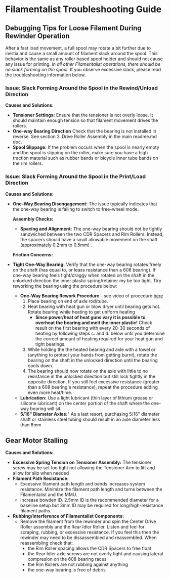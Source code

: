 # Filamentalist Troubleshooting Guide

## Debugging Tips for Loose Filament During Rewinder Operation

After a fast load movement, a full spool may rotate a bit further due to inertia and cause a small amount of filament slack around the spool. This behavior is the same as any roller based spool holder and should not cause any issue for printing. 
*In all other Filamentalist operations, there should be no slack forming on the spool.*
If you observe excessive slack, please read the troubleshooting information below.

### Issue: Slack Forming Around the Spool in the Rewind/Unload Direction

**Causes and Solutions:**
- **Tensioner Settings:** Ensure that the tensioner is not overly loose. It should maintain enough tension so that filament movement drives the rollers.
- **One-way Bearing Direction** Check that the bearing is not installed in reverse. See section 3. Drive Roller Assembly in the main readme.md doc.  
- **Spool Slippage:** If the problem occurs when the spool is nearly empty and the spool is slipping on the roller, make sure you have a high traction material such as rubber bands or bicycle inner tube bands on the rim rollers. 

### Issue: Slack Forming Around the Spool in the Print/Load Direction

**Causes and Solutions:**
- **One-Way Bearing Disengagement:** The issue typically indicates that the one-way bearing is failing to switch to free-wheel mode.
  
  **Assembly Checks:**
  - **Spacing and Alignment:** The one-way bearing should not be tightly sandwiched between the two CDR Spacers and Rim Rollers. Instead, the spacers should have a small allowable movement on the shaft (approximately 0.2mm to 0.5mm) .
  
  **Friction Concerns:**

- **Tight One-Way Bearing:** Verify that the one-way bearing rotates freely on the shaft (has equal to, or leass resistance than a 608 bearing). If one-way bearing feels tight/draggy when rotated on the shaft in the unlocked direction the inner plastic spring/retainer my be too tight.  Ttry reworking the bearing using the procedure below:
  - **One-Way Bearing Rework Procedure** - see video of procedure [here](https://photos.app.goo.gl/rgrtAJLfc5br5F7E9)
      1. Place bearing on end of axle rod/tube.
      2. Heat bearing with heat gun or blow dryer until bearing gets hot.  Rotate bearing while heating to get uniform heating
         - **Since power/heat of heat guns vary it is possible to overheat the bearing and melt the inner plastic!** Check result on the first bearing with every 20-30 seconds of heating by following steps c. and d. below until you determine the correct amount of heating required for your heat gun and tight bearings.
      3. While holding the the heated bearing and axle with a towel or (anything to protect your hands from getting burnt), rotate the bearing on the shaft in the unlocked direction until the bearing cools down.
      4. The bearing should now rotate on the axle with little to no resistance in the unlocked direction but still lock tightly in the opposite direction.  If you still feel excessive resistance (greater than a 608 bearing's resistance), repeat the procedure adding even more heat/time.
  - **Lubrication:** Use a light lubricant (thin layer of lithium grease or silicone lubricant) on the center portion of the shaft where the one-way bearing will sit.
  - **5/16" Diameter Axles:**" As a last resort, purchasing 5/16" diameter shaft or stainless steel tubing should result in an axle diameter less than 8mm

## Gear Motor Stalling

**Causes and Solutions:**
- **Excessive Spring Tension on Tensioner Assembly:**  The tensioner screw may be set too tight not allowing the Tensioner Arm to lift and allow for slip when needed
- **Filament Path Resistance:**
  - Excessive filament path length and bends increases system resistance.  Minimize the filament path length and turns between the Filamentalist and the MMU.
  - Increase bowden ID.  2.5mm ID is the recommended diameter for a baseline setup but 3mm ID may be required for long/high-resistance filament paths.
- **Rubbing/Interference of Filamentalist Components:**
  - Remove the filament from the rewinder and spin the Center Drive Roller assembly and the Rear Idler Roller.  Listen and feel for scraping, rubbing, or excessive resistance. If you feel this then the rewinder may need to be dissassembled and reassembled.  When reassembling check that:
    -  the Rim Roller spacing allows the CDR Spacers to free float
    -  the Rear Idler axle screws are not overly tight and causing lateral compresion on the 608 bearing races
    -  the Rim Rollers are not rubbing against anything
    -  the one-way bearing is free of debris
